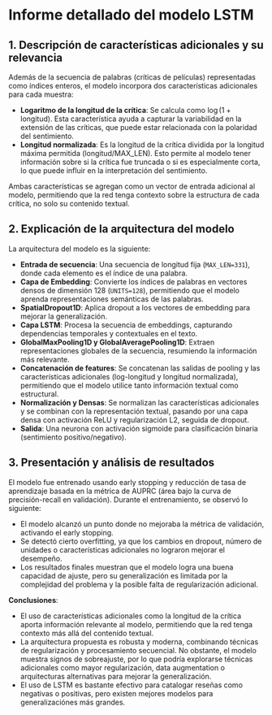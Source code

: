 # Informe detallado del modelo LSTM

## 1. Descripción de características adicionales y su relevancia

Además de la secuencia de palabras (críticas de películas) representadas como índices enteros, el modelo incorpora dos características adicionales para cada muestra:

- **Logaritmo de la longitud de la crítica**: Se calcula como $\log(1 + \text{longitud})$. Esta característica ayuda a capturar la variabilidad en la extensión de las críticas, que puede estar relacionada con la polaridad del sentimiento.
- **Longitud normalizada**: Es la longitud de la crítica dividida por la longitud máxima permitida ($\text{longitud} / \text{MAX\_LEN}$). Esto permite al modelo tener información sobre si la crítica fue truncada o si es especialmente corta, lo que puede influir en la interpretación del sentimiento.

Ambas características se agregan como un vector de entrada adicional al modelo, permitiendo que la red tenga contexto sobre la estructura de cada crítica, no solo su contenido textual.

## 2. Explicación de la arquitectura del modelo

La arquitectura del modelo es la siguiente:

- **Entrada de secuencia**: Una secuencia de longitud fija (`MAX_LEN=331`), donde cada elemento es el índice de una palabra.
- **Capa de Embedding**: Convierte los índices de palabras en vectores densos de dimensión 128 (`UNITS=128`), permitiendo que el modelo aprenda representaciones semánticas de las palabras.
- **SpatialDropout1D**: Aplica dropout a los vectores de embedding para mejorar la generalización.
- **Capa LSTM**: Procesa la secuencia de embeddings, capturando dependencias temporales y contextuales en el texto.
- **GlobalMaxPooling1D y GlobalAveragePooling1D**: Extraen representaciones globales de la secuencia, resumiendo la información más relevante.
- **Concatenación de features**: Se concatenan las salidas de pooling y las características adicionales (log-longitud y longitud normalizada), permitiendo que el modelo utilice tanto información textual como estructural.
- **Normalización y Densas**: Se normalizan las características adicionales y se combinan con la representación textual, pasando por una capa densa con activación ReLU y regularización L2, seguida de dropout.
- **Salida**: Una neurona con activación sigmoide para clasificación binaria (sentimiento positivo/negativo).

## 3. Presentación y análisis de resultados

El modelo fue entrenado usando early stopping y reducción de tasa de aprendizaje basada en la métrica de AUPRC (área bajo la curva de precisión-recall en validación). Durante el entrenamiento, se observó lo siguiente:

- El modelo alcanzó un punto donde no mejoraba la métrica de validación, activando el early stopping.
- Se detectó cierto overfitting, ya que los cambios en dropout, número de unidades o características adicionales no lograron mejorar el desempeño.
- Los resultados finales muestran que el modelo logra una buena capacidad de ajuste, pero su generalización es limitada por la complejidad del problema y la posible falta de regularización adicional.

**Conclusiones**:  
- El uso de características adicionales como la longitud de la crítica aporta información relevante al modelo, permitiendo que la red tenga contexto más allá del contenido textual. 
- La arquitectura propuesta es robusta y moderna, combinando técnicas de regularización y procesamiento secuencial. No obstante, el modelo muestra signos de sobreajuste, por lo que podría explorarse técnicas adicionales como mayor regularización, data augmentation o arquitecturas alternativas para mejorar la generalización.
- El uso de LSTM es bastante efectivo para catalogar reseñas como negativas o positivas, pero 
existen mejores modelos para generalizaciónes más grandes. 

